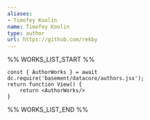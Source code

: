 ```yaml
---
aliases:
- Timofey Koolin
name: Timofey Koolin
type: author
url: https://github.com/rekby
---
```



%% WORKS_LIST_START %%

```datacorejsx
const { AuthorWorks } = await dc.require('basement/datacore/authors.jsx');
return function View() {
    return <AuthorWorks/>
}
```
%% WORKS_LIST_END %%